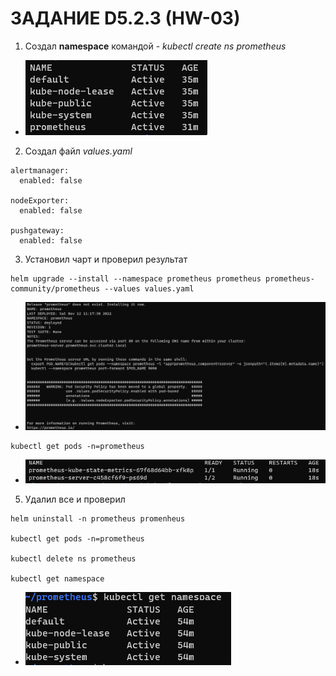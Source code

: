 # ЗАДАНИЕ D5.2.3 (HW-03)

1. Создал **namespace** командой - _kubectl create ns prometheus_
- ![ns_prometheus](./images/ns_prometheus.PNG)

2. Создал файл _values.yaml_
```
alertmanager:
  enabled: false

nodeExporter:
  enabled: false

pushgateway:
  enabled: false
```
3. Установил чарт и проверил результат
```
helm upgrade --install --namespace prometheus prometheus prometheus-community/prometheus --values values.yaml
```
- ![result_prometheus](./images/result_prometheus.PNG)
```
kubectl get pods -n=prometheus
```
- ![result_prometheus](./images/result_prometheus1.PNG)

5. Удалил все и проверил
```
helm uninstall -n prometheus promenheus

kubectl get pods -n=prometheus

kubectl delete ns prometheus

kubectl get namespace
```
- ![delete_prometheus](./images/delete_prometheus.PNG)


